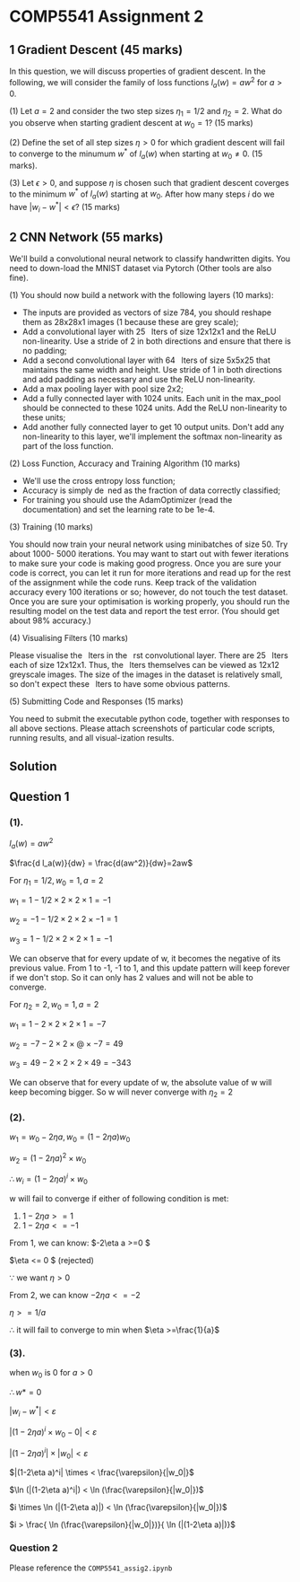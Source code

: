 # COMP5541 Assignment 2
## 1 Gradient Descent (45 marks)

In this question, we will discuss properties of gradient descent. In the following, we will
consider the family of loss functions $l_a(w)=aw^2$ for $a>0$.

(1) Let $a=2$ and consider the two step sizes $\eta_1=1/2$ and $\eta_2=2$. What do you observe when starting gradient descent at $w_0=1$? (15 marks)

(2) Define the set of all step sizes $\eta > 0$ for which gradient descent will fail to converge to the minumum $w^*$ of $l_a(w)$ when starting at $w_0\neq 0$. (15 marks).

(3) Let $\epsilon > 0$, and suppose $\eta$ is chosen such that gradient descent coverges to the minimum $w^*$ of $l_a(w)$ starting at $w_0$. After how many steps $i$ do we have $|w_i - w^*| < \epsilon$? (15 marks)

## 2 CNN Network (55 marks)
We'll build a convolutional neural network to classify handwritten digits. You need to down-load the MNIST dataset via Pytorch (Other tools are also fine).

(1) You should now build a network with the following layers (10 marks):

-  The inputs are provided as vectors of size 784, you should reshape them as 28x28x1 images (1 because these are grey scale);
-  Add a convolutional layer with 25  lters of size 12x12x1 and the ReLU non-linearity. Use a stride of 2 in both directions and ensure that there is no padding;
-  Add a second convolutional layer with 64  lters of size 5x5x25 that maintains the same width and height. Use stride of 1 in both directions and add padding as necessary and use the ReLU non-linearity.
-  Add a max pooling layer with pool size 2x2;
-  Add a fully connected layer with 1024 units. Each unit in the max_pool should be connected to these 1024 units. Add the ReLU non-linearity to these units;
-  Add another fully connected layer to get 10 output units. Don't add any non-linearity to this layer, we'll implement the softmax non-linearity as part of the loss function.

(2) Loss Function, Accuracy and Training Algorithm (10 marks)

- We'll use the cross entropy loss function;
- Accuracy is simply de ned as the fraction of data correctly classified;
- For training you should use the AdamOptimizer (read the documentation) and set the learning rate to be 1e-4.

(3) Training (10 marks)

You should now train your neural network using minibatches of size 50. Try about 1000- 5000 iterations. You may want to start out with fewer iterations to make sure your code is making good progress. Once you are sure your code is correct, you can let it run for more iterations and read up for the rest of the assignment while the code runs. Keep track of the validation accuracy every 100 iterations or so; however, do not touch the test dataset. Once you are sure your optimisation is working properly, you should run the resulting model on the test data and report the test error. (You should get about 98% accuracy.)

(4) Visualising Filters (10 marks)

Please visualise the  lters in the  rst convolutional layer. There are 25  lters each of size 12x12x1. Thus, the  lters themselves can be viewed as 12x12 greyscale images. The size of the images in the dataset is relatively small, so don't expect these  lters to have some obvious patterns.

(5) Submitting Code and Responses (15 marks)

You need to submit the executable python code, together with responses to all above sections. Please attach screenshots of particular code scripts, running results, and all visual-ization results.

## Solution

## Question 1

### (1). 

$l_a(w)=aw^2$

$\frac{d l_a(w)}{dw} = \frac{d(aw^2)}{dw}=2aw$

For $\eta_1=1/2,w_0=1,a=2$

$w_1=1-1/2\times 2\times 2\times 1=-1$

$w_2=-1-1/2\times 2\times 2\times -1=1$

$w_3=1-1/2\times 2\times 2\times 1=-1$

We can observe that for every update of w, it becomes the negative of its previous value. From 1 to -1, -1 to 1, and this update pattern will keep forever if we don't stop. So it can only has 2 values and will not be able to converge.

For $\eta_2=2,w_0=1,a=2$

$w_1=1-2\times 2\times 2\times 1=-7$

$w_2=-7-2\times 2\times @\times -7=49$

$w_3=49-2\times 2\times 2\times 49=-343$

We can observe that for every update of w, the absolute value of w will keep becoming bigger. So w will never converge with $\eta_2=2$

### (2).

$w_1=w_0-2\eta a, w_0=(1-2\eta a) w_0$

$w_2=(1-2\eta a)^2\times w_0$

$\therefore w_i = (1-2\eta a)^i \times w_0$

w will fail to converge if either of following condition is met:
1. $1-2\eta a >=1$
2. $1-2\eta a <=-1$

From 1, we can know: $-2\eta a >=0 $

$\eta <= 0 $ (rejected)

$\because$ we want $\eta > 0$

From 2, we can know $-2\eta a <=-2$

$\eta >=1/a$

$\therefore$ it will fail to converge to min when $\eta >=\frac{1}{a}$

### (3).

when $w_0$ is $0$ for $a>0$

$\therefore w* = 0$

$|w_i-w^*|<\varepsilon$

$|(1-2\eta a)^i \times w_0-0|< \varepsilon$

$|(1-2\eta a)^i| \times |w_0|< \varepsilon$

$|(1-2\eta a)^i| \times < \frac{\varepsilon}{|w_0|}$

$\ln (|(1-2\eta a)^i|) < \ln (\frac{\varepsilon}{|w_0|})$

$i \times \ln (|(1-2\eta a)|) < \ln (\frac{\varepsilon}{|w_0|})$

$i > \frac{ \ln (\frac{\varepsilon}{|w_0|})}{ \ln (|(1-2\eta a)|)}$

### Question 2

Please reference the `COMP5541_assig2.ipynb`